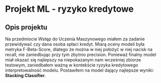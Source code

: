 # Projekt ML - ryzyko kredytowe

## Opis projektu
Na przedmiocie Wstęp do Uczenia Maszynowego miałem za zadanie przewidywać czy dana osoba spłaci kredyt. Miarą oceny modeli była metryka F-Beta-Score, dlatego że można w niej położyć w niej nacisk na recall, nie zaniedbując przy tym zbytnio precision. Ponieważ finalny model miał okazać się najlepszy na niepokazanym nam wcześniej zbiorze testowym, zaniedbałem ważną w kontekście ryzyka kredytowego interpretowalność modelu. Postawiłem na model dający najlepsze wyniki: **Stacking Classifier**. 

